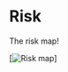 # Risk

The risk map!

[![Risk map](https://github.com/JesterOrNot/Risk2.0/blob/master/images/example.png?raw=true)]
